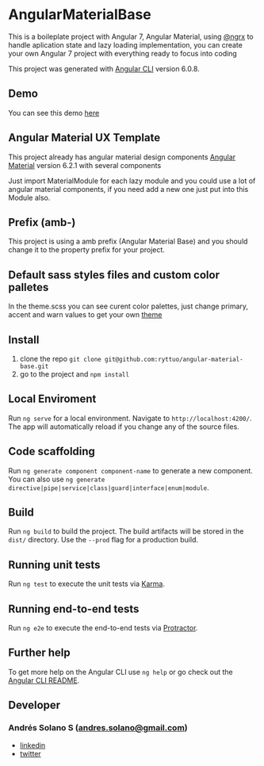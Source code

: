 # AngularMaterialBase

This is a boileplate project with Angular 7, Angular Material, using [@ngrx](https://github.com/ngrx) to handle aplication state and lazy loading implementation, you can create your own Angular 7 project with everything ready to focus into coding

This project was generated with [Angular CLI](https://github.com/angular/angular-cli) version 6.0.8.

## Demo

You can see this demo [here](http://amb.ryttuo.com)

## Angular Material UX Template

This project already has angular material design components [Angular Material](https://github.com/angular/material2) version 6.2.1 with several components

Just import MaterialModule for each lazy module and you could use a lot of angular material components, if you need add a new one just put into this Module also.

## Prefix (amb-)

This project is using a amb prefix (Angular Material Base) and you should change it to the property prefix for your project.

## Default sass styles files and custom color palletes 

In the theme.scss you can see curent color palettes, just change primary, accent and warn values to get your own [theme](https://material.angular.io/guide/theming)

## Install

1. clone the repo `git clone git@github.com:ryttuo/angular-material-base.git`
2. go to the project and `npm install`

## Local Enviroment

Run `ng serve` for a local environment. Navigate to `http://localhost:4200/`. The app will automatically reload if you change any of the source files.

## Code scaffolding

Run `ng generate component component-name` to generate a new component. You can also use `ng generate directive|pipe|service|class|guard|interface|enum|module`.

## Build

Run `ng build` to build the project. The build artifacts will be stored in the `dist/` directory. Use the `--prod` flag for a production build.

## Running unit tests

Run `ng test` to execute the unit tests via [Karma](https://karma-runner.github.io).

## Running end-to-end tests

Run `ng e2e` to execute the end-to-end tests via [Protractor](http://www.protractortest.org/).

## Further help

To get more help on the Angular CLI use `ng help` or go check out the [Angular CLI README](https://github.com/angular/angular-cli/blob/master/README.md).


## Developer

### Andrés Solano S (andres.solano@gmail.com)

* [linkedin](http://linkedin.com/in/andressolanosoto)
* [twitter](http://twitter.com/ryttuo)
